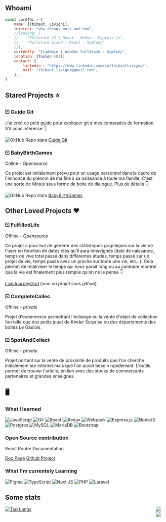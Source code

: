 <h2> Whoami </h2>

```js
const LordThi = {
    name: [Thibaut, Livigni],
    interest: "why things work and how",
    //looking: [
    //    "Fullstack JS | React - Redux - Express.js",
    //    "Fullstack mixed | React - Symfony"
    //],
    currently: "Icadémie | WebDev FullStack - Symfony",
    location: [Toulon (83)],
    contact: {
        linkedin : "https://www.linkedin.com/in/thibautlivigni/",
        mail: "thibaut.livigni@gmail.com",
    },
}
```
<h2>Stared Projects ⭐️</h2>
<h3>⚀ Guide Git</h3>
<p>J'ai créé ce petit guide pour expliquer git à mes camarades de formation. S'il vous intéresse 👇</p>
<div style={{display: 'flex',flexDirection: 'row'}}><img alt="GitHub Repo stars" src="https://img.shields.io/github/stars/LordThi/git-documentation-end_of_studies_project">&nbsp;<a href="https://github.com/LordThi/git-documentation-end_of_studies_project">Guide Git</a></div>
<h3>⚀ BabyBirthGames</h3>
<p>Online - <i>Opensource</i></p>
<p>Ce projet est initialement prévu pour un usage personnel dans le cadre de l'annonce du prénom de ma fille à sa naissance à toute ma famille. C'est une sorte de Motus sous forme de boite de dialogue. Plus de détails 👇</p>
<div style={{display: 'flex',flexDirection: 'row'}}><img alt="GitHub Repo stars" src="https://img.shields.io/github/stars/LordThi/babybirthgames">&nbsp;<a href="https://github.com/LordThi/babybirthgames">BabyBirthGames</a></div>

<h2>Other Loved Projects ❤️</h2>
<h3>⚀ FulfilledLife</h3>
<p>Offline - <i>Opensource</i></p>
<p>Ce projet a pour but de générer des statistiques graphiques sur la vie de l'user en fonction de dates clés qu'il aura renseignés (date de naissance, temps de vive total passé dans différentes études, temps passé sur un projet de vie, temps passé avec un proche sur toute une vie, etc...). Cela permet de relativiser le temps qui nous parait long ou au contraire montrer que la vie est finalement plus remplie qu'on ne le pense 👇</p>
<p><a href="https://github.com/LordThi/LifeJourneyGrid">LiveJourneyGrid</a> (<i>nom du projet sous github</i>)</p>

<h3>⚀ CompleteCollec</h3>
<p>Offline - <i>private</i></p>
<p>Projet d'ecommerce permettant l'échange ou la vente d'objet de collection fun telle que des petits jouet de Kinder Surprise ou des départements des boites Le Gaulois.</p>

<h3>⚀ SpotAndCollect</h3>
<p>Offline - <i>private</i></p>
<p>Projet portant sur la vente de proximité de produits que l'on cherche initialement sur internet mais que l'on aurait besoin rapidement. L'outils permet de trouver l'article, en lien avec des stocks de commerçants partenaires et grandes enseignes.</p>

<h2>🖥️</h2>


<h3>What I learned</h3>

<div>

![JavaScript](https://img.shields.io/badge/javascript-%23323330.svg?style=for-the-badge&logo=javascript&logoColor=%23F7DF1E)
![Git](https://img.shields.io/badge/git-%23F05033.svg?style=for-the-badge&logo=git&logoColor=white)
![React](https://img.shields.io/badge/react-%2320232a.svg?style=for-the-badge&logo=react&logoColor=%2361DAFB)
![Redux](https://img.shields.io/badge/redux-%23593d88.svg?style=for-the-badge&logo=redux&logoColor=white)
![Webpack](https://img.shields.io/badge/webpack-%238DD6F9.svg?style=for-the-badge&logo=webpack&logoColor=black)
![Express.js](https://img.shields.io/badge/express.js-%23404d59.svg?style=for-the-badge&logo=express&logoColor=%2361DAFB)
![NodeJS](https://img.shields.io/badge/node.js-6DA55F?style=for-the-badge&logo=node.js&logoColor=white)
![Postgres](https://img.shields.io/badge/postgres-%23316192.svg?style=for-the-badge&logo=postgresql&logoColor=white)
![MySQL](https://img.shields.io/badge/mysql-%2300f.svg?style=for-the-badge&logo=mysql&logoColor=white)
![MariaDB](https://img.shields.io/badge/MariaDB-003545?style=for-the-badge&logo=mariadb&logoColor=white)
![Bootstrap](https://img.shields.io/badge/bootstrap-%238511FA.svg?style=for-the-badge&logo=bootstrap&logoColor=white)
        

 </div>
 
 <h3>Open Source contribution</h3>
 <p>React Router Documentation</p>
 <a href="https://reactrouter.com/en/main/router-components/browser-router">Doc Page</a>
 <a href="https://github.com/remix-run/react-router/blob/main/docs/router-components/browser-router.md">Github Project</a>

<h3>What I'm currentely Learning</h3>
<div>

![Figma](https://img.shields.io/badge/figma-%23F24E1E.svg?style=for-the-badge&logo=figma&logoColor=white)
![TypeScript](https://img.shields.io/badge/typescript-%23007ACC.svg?style=for-the-badge&logo=typescript&logoColor=white)
![Next JS](https://img.shields.io/badge/Next-black?style=for-the-badge&logo=next.js&logoColor=white)
![PHP](https://img.shields.io/badge/php-%23777BB4.svg?style=for-the-badge&logo=php&logoColor=white)
![Laravel](https://img.shields.io/badge/laravel-%23FF2D20.svg?style=for-the-badge&logo=laravel&logoColor=white)

</div>


<h2>Some stats</h2>

<div>
<a align='left' href="https://github.com/anuraghazra/github-readme-stats">
<img src="https://github-readme-stats.vercel.app/api/top-langs/?username=LordThi&hide_title=1&count_private=false&layout=compact&theme=radical" alt="Top Langs" />
</a>
  <img align="right" src="https://github-readme-stats.vercel.app/api?username=LordThi&theme=radical&show_icons=true" />
</div>



<img align="right" src="https://github.r2v.ch/codewars?user=LordThi&top_languages=true" />

